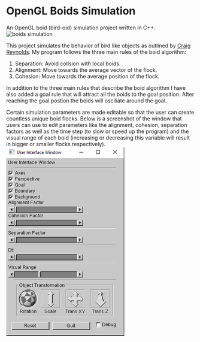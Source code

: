 # OpenGL Boids Simulation
An OpenGL boid (bird-oid) simulation project written in C++.
![boids simulation](./Images/boids_running.gif)

This project simulates the behavior of bird like objects as outlined by [Craig Reynolds](http://www.red3d.com/cwr/).
My program follows the three main rules of the boid algorithm:

1. Separation: Avoid collsion with local boids.
2. Alignment: Move towards the average vector of the flock.
3. Cohesion: Move towards the average position of the flock.

In addition to the three main rules that describe the boid algorithm I have also added a goal rule that will attract all the boids to the goal position. After reaching the goal postion the boids will osciliate around the goal.

Certain simulation parameters are made editable so that the user can create countless unique boid flocks. Below is a screenshot of the window that users can use to edit parameters like the alignment, cohesion, separation factors as well as the time step (to slow or speed up the program) and the visual range of each boid (increasing or decreasing this variable will result in bigger or smaller flocks respectively).
![user interface window](./Images/edit_window.PNG)

